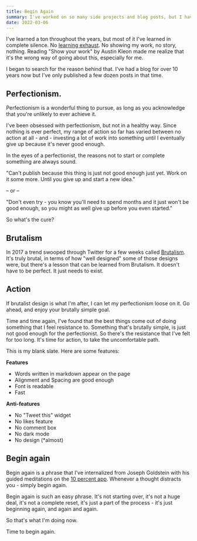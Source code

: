 ```yaml
---
title: Begin Again
summary: I've worked on so many side projects and blog posts, but I haven't published any of them because they've never seemed good enough. I decided to start from scratch. A Blank Slate for my blog and online presence.
date: 2022-03-06
---
```


I've learned a ton throughout the years, but most of it I've learned in complete silence. No [learning exhaust](https://www.swyx.io/learn-in-public/). No showing my work, no story, nothing.
Reading "Show your work" by Austin Kleon made me realize that it's the wrong way of going about this, especially for me.

I began to search for the reason behind that. I've had a blog for over 10 years now but I've only published a few dozen posts in that time.

## Perfectionism.

Perfectionism is a wonderful thing to pursue, as long as you acknowledge that you're unlikely to ever achieve it. 

I've been obsessed with perfectionism, but not in a healthy way. Since nothing is ever perfect, my range of action so far has varied between no action at all - and - investing a lot of work into something until I eventually give up because it's never good enough.

In the eyes of a perfectionist, the reasons not to start or complete something are always sound.

"Can't publish because this thing is just not good enough just yet. Work on it some more. Until you give up and start a new idea."

– or –

"Don't even try - you know you'll need to spend months and it just won't be good enough, so you might as well give up before you even started."

So what's the cure?

## Brutalism

In 2017 a trend swooped through Twitter for a few weeks called [Brutalism](https://www.nngroup.com/articles/brutalism-antidesign). It's truly brutal, in terms of how "well designed" some of those designs were, but there's a lesson that can be learned from Brutalism. It doesn't have to be perfect. It just needs to exist.

## Action

If brutalist design is what I'm after, I can let my perfectionism loose on it. Go ahead, and enjoy your brutally simple goal.

Time and time again, I've found that the best things come out of doing something that I feel resistance to. Something that's brutally simple, is just not good enough for the perfectionist. So there's the resistance that I've felt for too long. It's time for action, to take the uncomfortable path.

This is my blank slate. Here are some features:

**Features**
* Words written in markdown appear on the page
* Alignment and Spacing are good enough
* Font is readable
* Fast

**Anti-features**
* No "Tweet this" widget
* No likes feature
* No comment box
* No dark mode
* No design (*almost)


## Begin again

Begin again is a phrase that I've internalized from Joseph Goldstein with his guided meditations on the [10 percent app](https://www.tenpercent.com/guided-meditations). Whenever a thought distracts you - simply begin again.

Begin again is such an easy phrase. It's not starting over, it's not a huge deal, it's not a complete reset, it's just a part of the process - it's just beginning again, and again and again.

So that's what I'm doing now.

Time to begin again.
